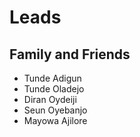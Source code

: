 # Leads

## Family and Friends

- Tunde Adigun
- Tunde Oladejo
- Diran Oydeiji
- Seun Oyebanjo
- Mayowa Ajilore
